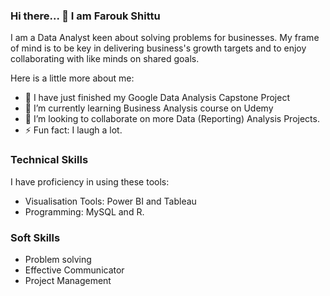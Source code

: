 ### Hi there... 👋 I am Farouk Shittu

I am a Data Analyst keen about solving problems for businesses. 
My frame of mind is to be key in delivering business's growth targets and to enjoy collaborating with like minds on shared goals.

Here is a little more about me:

- 🔭 I have just finished my Google Data Analysis Capstone Project
- 🌱 I’m currently learning Business Analysis course on Udemy
- 👯 I’m looking to collaborate on more Data (Reporting) Analysis Projects.
- ⚡ Fun fact: I laugh a lot.

### Technical Skills
I have proficiency in using these tools:
-   Visualisation Tools: Power BI and Tableau
-   Programming: MySQL and R.

### Soft Skills
-   Problem solving
-   Effective Communicator
-   Project Management
